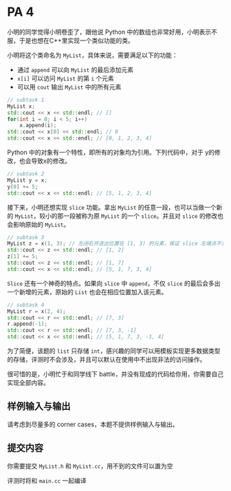 # PA 4

小明的同学觉得小明卷歪了，跟他说 Python 中的数组也非常好用，小明表示不服，于是也想在C++里实现一个类似功能的类。

小明将这个类命名为 `MyList`，具体来说，需要满足以下的功能：

- 通过 `append` 可以向 `MyList` 的最后添加元素
- `x[i]` 可以访问 `MyList` 的第 `i` 个元素
- 可以用 `cout` 输出 `MyList` 中的所有元素

```c++
// subtask 1
MyList x;
std::cout << x << std::endl; // []
for(int i = 0; i < 5; i++)
    x.append(i);
std::cout << x[0] << std::endl; // 0
std::cout << x << std::endl; // [0, 1, 2, 3, 4]
```

Python 中的对象有一个特性，即所有的对象均为引用。下列代码中，对于 y的修改，也会导致x的修改。

```c++
// subtask 2
MyList y = x;
y[0] += 5;
std::cout << x << std::endl; // [5, 1, 2, 3, 4]
```

接下来，小明还想实现 `slice` 功能。拿出 `MyList` 的任意一段，也可以当做一个新的 `MyList`，较小的那一段被称为原 `MyList` 的一个 `slice`。并且对 `slice` 的修改也会影响原始的 `MyList`。

```c++
// subtask 3
MyList z = x(1, 3); // 左闭右开选出位置在 [1, 3) 的元素，保证 slice 左端点不大于右端点
std::cout << z << std::endl; // [1, 2]
z[1] += 5;
std::cout << z << std::endl; // [1, 7]
std::cout << x << std::endl; // [5, 1, 7, 3, 4]
```

`Slice` 还有一个神奇的特点。如果向 `slice` 中 `append`，不仅 `slice` 的最后会多出一个新增的元素，原始的 `List` 也会在相应位置加入该元素。

```c++
// subtask 4
MyList r = x(2, 4);
std::cout << r << std::endl; // [7, 3]
r.append(-1);
std::cout << r << std::endl; // [7, 3, -1]
std::cout << x << std::endl; // [5, 1, 7, 3, -1, 4]
```

为了简便，该题的 `list` 只存储 `int`，感兴趣的同学可以用模板实现更多数据类型的存储，评测时不会涉及，并且可以默认在使用中不出现非法的访问操作。

很可惜的是，小明忙于和同学线下 battle，并没有现成的代码给你用，你需要自己实现全部内容。

## 样例输入与输出

请考虑到尽量多的 corner cases，本题不提供样例输入与输出。

## 提交内容

你需要提交 `MyList.h` 和 `MyList.cc`，用不到的文件可以置为空

评测时将和 `main.cc` 一起编译